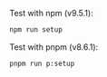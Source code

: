 Test with npm (v9.5.1):

```bash
npm run setup
```

Test with pnpm (v8.6.1):

```bash
pnpm run p:setup
```
